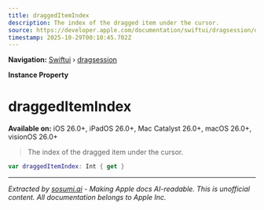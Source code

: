 ```yaml
---
title: draggedItemIndex
description: The index of the dragged item under the cursor.
source: https://developer.apple.com/documentation/swiftui/dragsession/draggeditemindex
timestamp: 2025-10-29T00:10:45.702Z
---
```


**Navigation:** [Swiftui](/documentation/swiftui) › [dragsession](/documentation/swiftui/dragsession)

**Instance Property**

# draggedItemIndex

**Available on:** iOS 26.0+, iPadOS 26.0+, Mac Catalyst 26.0+, macOS 26.0+, visionOS 26.0+

> The index of the dragged item under the cursor.

```swift
var draggedItemIndex: Int { get }
```

---

*Extracted by [sosumi.ai](https://sosumi.ai) - Making Apple docs AI-readable.*
*This is unofficial content. All documentation belongs to Apple Inc.*
